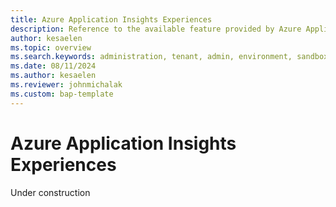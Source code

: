 ```yaml
---
title: Azure Application Insights Experiences
description: Reference to the available feature provided by Azure Application Insights.  
author: kesaelen
ms.topic: overview
ms.search.keywords: administration, tenant, admin, environment, sandbox, telemetry
ms.date: 08/11/2024
ms.author: kesaelen
ms.reviewer: johnmichalak
ms.custom: bap-template
---
```


# Azure Application Insights Experiences

Under construction